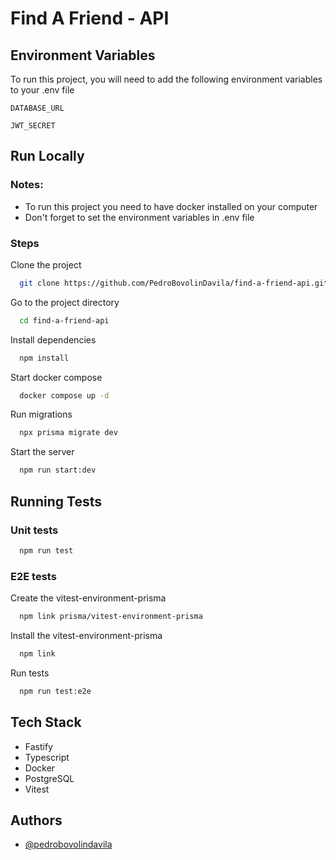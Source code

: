 # Find A Friend - API

## Environment Variables

To run this project, you will need to add the following environment variables to your .env file

`DATABASE_URL`

`JWT_SECRET`


## Run Locally

### Notes:
- To run this project you need to have docker installed on your computer
- Don't forget to set the environment variables in .env file

### Steps

Clone the project

```bash
  git clone https://github.com/PedroBovolinDavila/find-a-friend-api.git
```

Go to the project directory

```bash
  cd find-a-friend-api
```

Install dependencies

```bash
  npm install
```

Start docker compose

```bash
  docker compose up -d
```

Run migrations

```bash
  npx prisma migrate dev
```

Start the server

```bash
  npm run start:dev
```


## Running Tests

### Unit tests

```bash
  npm run test
```

### E2E tests

Create the vitest-environment-prisma

```bash
  npm link prisma/vitest-environment-prisma
```

Install the vitest-environment-prisma

```bash
  npm link 
```

Run tests

```bash
  npm run test:e2e
```

## Tech Stack

- Fastify
- Typescript
- Docker
- PostgreSQL
- Vitest

## Authors

- [@pedrobovolindavila](https://www.github.com/pedrobovolindavila)

